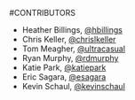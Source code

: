 #CONTRIBUTORS
* Heather Billings, [@hbillings](http://www.twitter.com/hbillings)
* Chris Keller, [@chrislkeller](http://www.twitter.com/chrislkeller)
* Tom Meagher, [@ultracasual](http://www.twitter.com/ultracasual)
* Ryan Murphy, [@rdmurphy](http://www.twitter.com/rdmurphy)
* Katie Park, [@katiepark](https://twitter.com/katiepark)
* Eric Sagara, [@esagara](http://www.twitter.com/esagara)
* Kevin Schaul, [@kevinschaul](http://www.twitter.com/kevinschaul)

